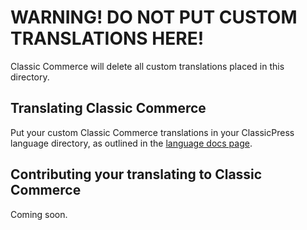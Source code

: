 # WARNING! DO NOT PUT CUSTOM TRANSLATIONS HERE!

Classic Commerce will delete all custom translations placed in this directory.

## Translating Classic Commerce
Put your custom Classic Commerce translations in your ClassicPress language directory, as outlined in the [language docs page](https://classiccommerce.cc/docs/installation-and-setup/languages).

## Contributing your translating to Classic Commerce
Coming soon.